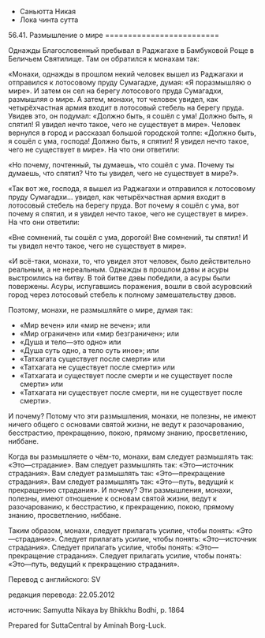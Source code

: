 









* Саньютта Никая
* Лока чинта сутта


56\.41\. Размышление о мире
\=\=\=\=\=\=\=\=\=\=\=\=\=\=\=\=\=\=\=\=\=\=\=\=\=



Однажды Благословенный пребывал в Раджагахе в Бамбуковой Роще в Беличьем Святилище\. Там он обратился к монахам так:


«Монахи, однажды в прошлом некий человек вышел из Раджагахи и отправился к лотосовому пруду Сумагадхе, думая: «Я поразмышляю о мире»\. И затем он сел на берегу лотосового пруда Сумагадхи, размышляя о мире\. А затем, монахи, тот человек увидел, как четырёхчастная армия входит в лотосовый стебель на берегу пруда\. Увидев это, он подумал: «Должно быть, я сошёл с ума\! Должно быть, я спятил\! Я увидел нечто такое, чего не существует в мире»\. Человек вернулся в город и рассказал большой городской толпе: «Должно быть, я сошёл с ума, господа\! Должно быть, я спятил\! Я увидел нечто такое, чего не существует в мире»\. На что они ответили:


«Но почему, почтенный, ты думаешь, что сошёл с ума\. Почему ты думаешь, что спятил? Что ты увидел, чего не существует в мире?»\.


«Так вот же, господа, я вышел из Раджагахи и отправился к лотосовому пруду Сумагадхи… увидел, как четырёхчастная армия входит в лотосовый стебель на берегу пруда\. Вот почему я сошёл с ума, вот почему я спятил, и я увидел нечто такое, чего не существует в мире»\. На что они ответили:


«Вне сомнений, ты сошёл с ума, дорогой\! Вне сомнений, ты спятил\! И ты увидел нечто такое, чего не существует в мире»\.


«И всё\-таки, монахи, то, что увидел этот человек, было действительно реальным, а не нереальным\. Однажды в прошлом дэвы и асуры выстроились на битву\. В той битве дэвы победили, а асуры были повержены\. Асуры, испугавшись поражения, вошли в свой асуровский город через лотосовый стебель к полному замешательству дэвов\.


Поэтому, монахи, не размышляйте о мире, думая так:


* «Мир вечен» или «мир не вечен»; или
* «Мир ограничен» или «мир безграничен»; или
* «Душа и тело—это одно» или
* «Душа суть одно, а тело суть иное»; или
* «Татхагата существует после смерти» или
* «Татхагата не существует после смерти» или
* «Татхагата и существует после смерти и не существует после смерти» или
* «Татхагата ни существует после смерти, ни не существует после смерти»\.


И почему? Потому что эти размышления, монахи, не полезны, не имеют ничего общего с основами святой жизни, не ведут к разочарованию, бесстрастию, прекращению, покою, прямому знанию, просветлению, ниббане\.


Когда вы размышляете о чём\-то, монахи, вам следует размышлять так: «Это—страдание»\. Вам следует размышлять так: «Это—источник страдания»\. Вам следует размышлять так: «Это—прекращение страдания»\. Вам следует размышлять так: «Это—путь, ведущий к прекращению страдания»\. И почему? Эти размышления, монахи, полезны, имеют отношение к основам святой жизни, ведут к разочарованию, к бесстрастию, к прекращению, покою, прямому знанию, просветлению, ниббане\.


Таким образом, монахи, следует прилагать усилие, чтобы понять: «Это—страдание»\. Следует прилагать усилие, чтобы понять: «Это—источник страдания»\. Следует прилагать усилие, чтобы понять: «Это—прекращение страдания»\. Следует прилагать усилие, чтобы понять: «Это—путь, ведущий к прекращению страдания»\.



Перевод с английского: SV


редакция перевода: 22\.05\.2012


источник: Samyutta Nikaya by Bhikkhu Bodhi, p\. 1864


Prepared for SuttaCentral by Aminah Borg\-Luck\.






